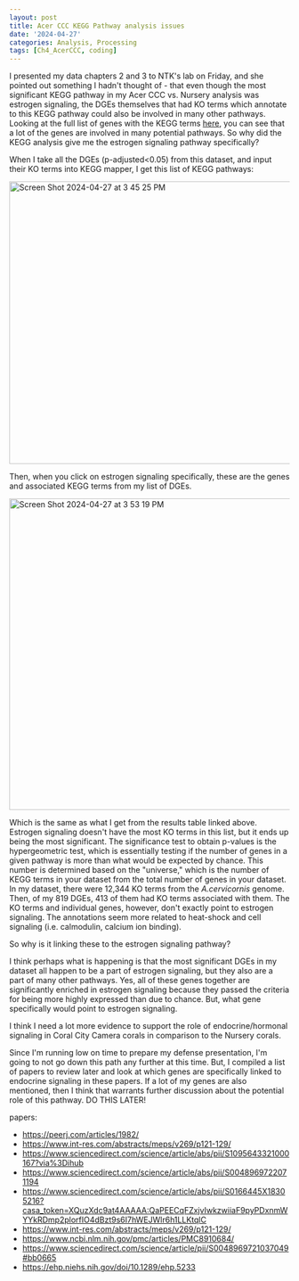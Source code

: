 ```yaml
---
layout: post
title: Acer CCC KEGG Pathway analysis issues
date: '2024-04-27'
categories: Analysis, Processing
tags: [Ch4_AcerCCC, coding]
---
```


I presented my data chapters 2 and 3 to NTK's lab on Friday, and she pointed out something I hadn't thought of - that even though the most significant KEGG pathway in my Acer CCC vs. Nursery analysis was estrogen signaling, the DGEs themselves that had KO terms which annotate to this KEGG pathway could also be involved in many other pathways. Looking at the full list of genes with the KEGG terms [here](https://github.com/ademerlis/AcerCCC/blob/main/gene_expression/results/KEGG_CvN_results_withgenes.csv), you can see that a lot of the genes are involved in many potential pathways. So why did the KEGG analysis give me the estrogen signaling pathway specifically?

When I take all the DGEs (p-adjusted<0.05) from this dataset, and input their KO terms into KEGG mapper, I get this list of KEGG pathways:

<img width="507" alt="Screen Shot 2024-04-27 at 3 45 25 PM" src="https://github.com/ademerlis/ademerlis.github.io/assets/56000927/94102489-c653-4a45-9735-3932aadc0c2a">

Then, when you click on estrogen signaling specifically, these are the genes and associated KEGG terms from my list of DGEs.

<img width="559" alt="Screen Shot 2024-04-27 at 3 53 19 PM" src="https://github.com/ademerlis/ademerlis.github.io/assets/56000927/4010c271-7b81-4cc4-a123-e6d30d5c922b">

Which is the same as what I get from the results table linked above. Estrogen signaling doesn't have the most KO terms in this list, but it ends up being the most significant. The significance test to obtain p-values is the hypergeometric test, which is essentially testing if the number of genes in a given pathway is more than what would be expected by chance. This number is determined based on the "universe," which is the number of KEGG terms in your dataset from the total number of genes in your dataset. In my dataset, there were 12,344 KO terms from the *A.cervicornis* genome. Then, of my 819 DGEs, 413 of them had KO terms associated with them. The KO terms and individual genes, however, don't exactly point to estrogen signaling. The annotations seem more related to heat-shock and cell signaling (i.e. calmodulin, calcium ion binding). 

So why is it linking these to the estrogen signaling pathway? 

I think perhaps what is happening is that the most significant DGEs in my dataset all happen to be a part of estrogen signaling, but they also are a part of many other pathways. Yes, all of these genes together are significantly enriched in estrogen signaling because they passed the criteria for being more highly expressed than due to chance. But, what gene specifically would point to estrogen signaling. 

I think I need a lot more evidence to support the role of endocrine/hormonal signaling in Coral City Camera corals in comparison to the Nursery corals.

Since I'm running low on time to prepare my defense presentation, I'm going to not go down this path any further at this time. But, I compiled a list of papers to review later and look at which genes are specifically linked to endocrine signaling in these papers. If a lot of my genes are also mentioned, then I think that warrants further discussion about the potential role of this pathway. DO THIS LATER!

papers:
- https://peerj.com/articles/1982/
- https://www.int-res.com/abstracts/meps/v269/p121-129/
- https://www.sciencedirect.com/science/article/abs/pii/S1095643321000167?via%3Dihub
- https://www.sciencedirect.com/science/article/abs/pii/S0048969722071194
- https://www.sciencedirect.com/science/article/abs/pii/S0166445X18305216?casa_token=XQuzXdc9at4AAAAA:QaPEECqFZxjvIwkzwiiaF9pyPDxnmWYYkRDmp2plorfIO4dBzt9s6I7hWEJWlr6h1LLKtqlC
- https://www.int-res.com/abstracts/meps/v269/p121-129/
- https://www.ncbi.nlm.nih.gov/pmc/articles/PMC8910684/
- https://www.sciencedirect.com/science/article/pii/S0048969721037049#bb0665
- https://ehp.niehs.nih.gov/doi/10.1289/ehp.5233
